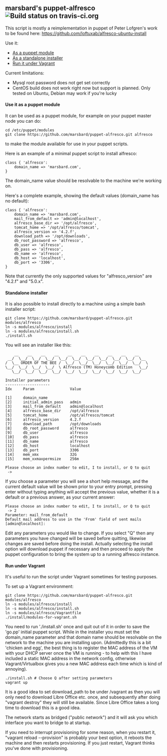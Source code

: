 ## marsbard's puppet-alfresco ![Build status on travis-ci.org](https://api.travis-ci.org/marsbard/puppet-alfresco.svg)

This script is mostly a reimplementation in puppet of Peter Lofgren's work to be found here: https://github.com/loftuxab/alfresco-ubuntu-install

Use it:
* [As a puppet module](#puppetmodule)
* [As a standalone installer](#standalone)
* [Run it under Vagrant](#vagrant)

Current limitations:

* Mysql root password does not get set correctly
* CentOS build does not work right now but support is planned. Only tested on Ubuntu, Debian may work if you're lucky


#### <a name='puppetmodule'></a>Use it as a puppet module
It can be used as a puppet module, for example on your puppet master node 
you can do:

	cd /etc/puppet/modules
	git clone https://github.com/marsbard/puppet-alfresco.git alfresco

to make the module available for use in your puppet scripts.

Here is an example of a minimal puppet script to install alfresco:

	class { 'alfresco':
		domain_name => 'marsbard.com',
	}

The domain_name value should be resolvable to the machine we're working on.

Here's a complete example, showing the default values (domain_name has no default):

	class { 'alfresco':
		domain_name => 'marsbard.com',	
		mail_from_default => 'admin@localhost',	
		alfresco_base_dir => '/opt/alfresco',	
		tomcat_home => '/opt/alfresco/tomcat',	
		alfresco_version => '4.2.f',	
		download_path => '/opt/downloads',	
		db_root_password => 'alfresco',
		db_user => 'alfresco',	
		db_pass => 'alfresco',	
		db_name => 'alfresco',	
		db_host => 'localhost',	
		db_port => '3306',	
	}


Note that currently the only supported values for "alfresco_version" are "4.2.f" and "5.0.x". 

#### <a name='standalone'></a>Standalone installer
It is also possible to install directly to a machine using a simple bash
installer script:
 
	git clone https://github.com/marsbard/puppet-alfresco.git modules/alfresco
	ln -s modules/alfresco/install
	ln -s modules/alfresco/install.sh
	./install.sh


You will see an installer like this:

	    __    __    __    __    __    __    __    __    __    __
	 __/  \__/  \__/  \__/  \__/  \__/  \__/  \__/  \__/  \__/  \__
	/  \__ ORDER OF THE BEE /  \__/  \__/  \__/  \__/  \__/  \__/  \
	\__/  \__/  \__/  \__/  \ Alfresco (TM) Honeycomb Edition   \__/
	   \__/  \__/  \__/  \__/  \__/  \__/  \__/  \__/  \__/  \__/  

	Installer parameters
	--------------------
	Idx     Param                Value

	[1]     domain_name
	[2]     initial_admin_pass   admin
	[3]     mail_from_default    admin@localhost
	[4]     alfresco_base_dir    /opt/alfresco
	[5]     tomcat_home          /opt/alfresco/tomcat
	[6]     alfresco_version     4.2.f
	[7]     download_path        /opt/downloads
	[8]     db_root_password     alfresco
	[9]     db_user              alfresco
	[10]    db_pass              alfresco
	[11]    db_name              alfresco
	[12]    db_host              localhost
	[13]    db_port              3306
	[14]    mem_xmx              32G
	[15]    mem_xxmaxpermsize    256m

	Please choose an index number to edit, I to install, or Q to quit
	 ->

If you choose a parameter you will see a short help message, and the current default value will be shown prior to your entry prompt, pressing enter without typing anything will accept the previous value, whether it is a default or a previous answer, as your current answer:

	Please choose an index number to edit, I to install, or Q to quit
	 -> 2
	Parameter: mail_from_default
	Default mail address to use in the 'From' field of sent mails
	[admin@localhost]: 

Edit any parameters you would like to change. If you select "Q" then any parameters you have changed will be saved before quitting, likewise changes are saved before doing the install. Actually selecting the install option will download puppet if necessary and then proceed to apply the puppet configuration to bring the system up to a running alfresco instance.

#### <a name='vagrant'></a>Run under Vagrant

It's useful to run the script under Vagrant sometimes for testing purposes.

To set up a Vagrant environment:

	git clone https://github.com/marsbard/puppet-alfresco.git modules/alfresco
	ln -s modules/alfresco/install
	ln -s modules/alfresco/install.sh
	ln -s modules/alfresco/Vagrantfile
	./install/modules-for-vagrant.sh

You need to run './install.sh' once and quit out of it in order to save the 'go.pp' initial puppet script. 
While in the installer you must set the domain_name parameter and that domain name should be resolvable on the network to the machine you are installing upon. 
(Admittedly this is a bit 'chicken and egg', the best thing is to register the MAC address of the VM with your DHCP server once the VM is running - to help with this I have included a static MAC address in the network config, otherwise Vagrant/Virtualbox gives you a new MAC address each time which is kind of annoying).

	./install.sh # Choose Q after setting parameters
	vagrant up

It is a good idea to set download_path to be under /vagrant as then you will only need to download Libre Office etc. once, and subsequently after doing "vagrant destroy" they will still be available. Since Libre Office takes a long time to download this is a good idea.

The network starts as bridged ("public network") and it will ask you which interface you want to bridge to at startup. 

If you need to interrupt provisioning for some reason, when you restart it, "vagrant reload --provision" is probably your best option, it reboots the machine and then restarts provisioning. If you just restart, Vagrant thinks you've done with provisioning.




